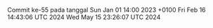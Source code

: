 Commit ke-55 pada tanggal Sun Jan 01 14:00 2023 +0100
Fri Feb 16 14:43:06 UTC 2024
Wed May 15 23:26:07 UTC 2024
